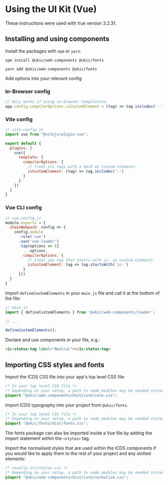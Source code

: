# Using the UI Kit (Vue)

These instructions were used with Vue version 3.2.31.

## Installing and using components

Install the packages with `npm` or `yarn`.

```shell
npm install @ukic/web-components @ukic/fonts

yarn add @ukic/web-components @ukic/fonts
```

Add options into your relevant config

### In-Browser config

```js
// Only works if using in-browser compilation.
app.config.compilerOptions.isCustomElement = (tag) => tag.includes('-')
```

### Vite config

```js
// vite.config.js
import vue from "@vitejs/plugin-vue";

export default {
  plugins: [
    vue({
      template: {
        compilerOptions: {
          // treat all tags with a dash as custom elements
          isCustomElement: (tag) => tag.includes('-')
        }
      }
    })
  ]
}
```

### Vue CLI config

```js
// vue.config.js
module.exports = {
  chainWebpack: config => {
    config.module
      .rule('vue')
      .use('vue-loader')
      .tap(options => ({
        ...options,
        compilerOptions: {
          // treat any tag that starts with ic- as custom elements
          isCustomElement: tag => tag.startsWith('ic-')
        }
      }))
  }
}
```

Import `defineCustomElements` in your `main.js` file and call it at the bottom of the file:

```js
// main.js
import { defineCustomElements } from '@ukic/web-components/loader';

// ...

defineCustomElements();
```

Declare and use components in your file, e.g.:

```html
<ic-status-tag label="Neutral"></ic-status-tag>
```

## Importing CSS styles and fonts

Import the ICDS CSS file into your app's top level CSS file:

```css
/* In your top level CSS file */
/* Depending on your setup, a path to node_modules may be needed instead */
@import "@ukic/web-components/dist/core/core.css";
```

Import ICDS typography into your project from `@ukic/fonts`.

```css
/* In your top level CSS file */
/* Depending on your setup, a path to node_modules may be needed instead */
@import "@ukic/fonts/dist/fonts.css";
```

The fonts package can also be imported inside a Vue file by adding the import statement within the `<styles>` tag.

Import the normalised styles that are used within the ICDS components if you would like to apply them to the rest of your project and any slotted elements:

```css
/* usually src/styles.css */
/* Depending on your setup, a path to node_modules may be needed instead */
@import "@ukic/web-components/dist/core/normalize.css";
```